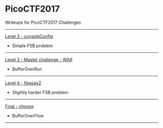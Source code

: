 # PicoCTF2017

Writeups for PicoCTF2017 Challenges

---

[Level 3 - consoleConfig](L3_ConfigConsole)
 - Simple FSB problem
 
---
[Level 3 - Master challenge - WAR](L3_war)
 - BufferOverRun
 
---
 
[Level 4 - flagsay2](L4_flagsay2)
 - Slightly harder FSB problem
 
--- 
 
[Final - choose](Final_choose)
 - BufferOverFlow 
 
---
